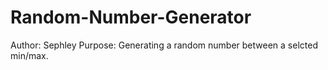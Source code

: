 # Random-Number-Generator
Author: Sephley
Purpose: Generating a random number between a selcted min/max.
